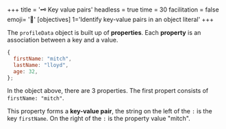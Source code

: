 +++
title = '🗝️ Key value pairs'
headless = true
time = 30
facilitation = false
emoji= '🧩'
[objectives]
    1='Identify key-value pairs in an object literal'
+++

The `profileData` object is built up of **properties**.
Each **property** is an association between a key and a value.

```js
{
  firstName: "mitch",
  lastName: "lloyd",
  age: 32,
};
```

In the object above, there are 3 properties.
The first propert consists of `firstName: "mitch"`.

This property forms a **key-value pair**, the string on the left of the `:` is the key `firstName`.
On the right of the `:` is the property value "mitch".
